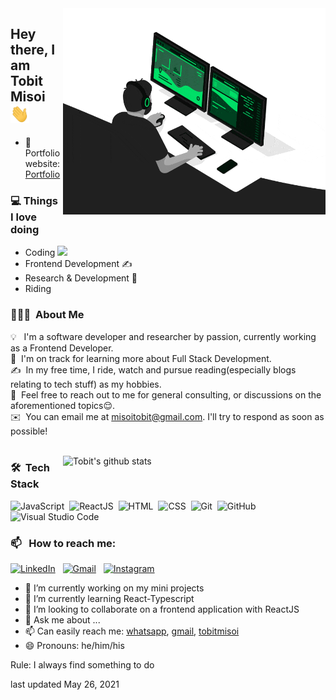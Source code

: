  <img align="right" src="https://github.com/TobitMisoi/TobitMisoi/blob/main/developer.gif" alt="Coder GIF" width="420" height="330">
 
Hey there, I am Tobit Misoi <img src="https://raw.githubusercontent.com/TobitMisoi/TobitMisoi/main/Hi.gif" width="30px">
--

- 🎯 Portfolio website: [Portfolio](https://tobitmisoi.com/)

### 💻 **Things I love doing**
- Coding <img src="https://media.giphy.com/media/WUlplcMpOCEmTGBtBW/giphy.gif" width="30"> 
- Frontend Development ✍️
- Research & Development 🧐
- Riding
  
### 👨🏻‍💻 &nbsp;About Me

💡 &nbsp; I'm a software developer and researcher by passion, currently working as a Frontend Developer.\
🌱 &nbsp;I'm on track for learning more about Full Stack Development.\
✍️ &nbsp;In my free time, I ride, watch and pursue reading(especially blogs relating to tech stuff) as my hobbies.\
💬 &nbsp;Feel free to reach out to me for general consulting, or discussions on the aforementioned topics😌.\
✉️ &nbsp;You can email me at misoitobit@gmail.com. I'll try to respond as soon as possible!  
<br />


 <a href="https://gitstats.me/TobitMisoi">
    <img width="420" height="auto" align="right" alt="Tobit's github stats" 
    src="https://github-readme-stats.vercel.app/api?username=TobitMisoi&show_icons=true&theme=dark&count_private=true&hide=contribs,issues" />
</a>

### 🛠 &nbsp;Tech Stack

![JavaScript](https://img.shields.io/badge/-JavaScript-05122A?style=flat&logo=javascript)&nbsp;
![ReactJS](https://img.shields.io/badge/-ReactJS-05122A?style=flat&logo=react)&nbsp;
![HTML](https://img.shields.io/badge/-HTML-05122A?style=flat&logo=HTML5)&nbsp;
![CSS](https://img.shields.io/badge/-CSS-05122A?style=flat&logo=CSS3&logoColor=1572B6)&nbsp;
![Git](https://img.shields.io/badge/-Git-05122A?style=flat&logo=git)&nbsp;
![GitHub](https://img.shields.io/badge/-GitHub-05122A?style=flat&logo=github)&nbsp;
![Visual Studio Code](https://img.shields.io/badge/-Visual%20Studio%20Code-05122A?style=flat&logo=visual-studio-code&logoColor=007ACC)&nbsp;
### 📫 &nbsp; How to reach me:
<a href="https://www.linkedin.com/in/tobit-misoi-54a710195/"><img alt="LinkedIn" src="https://img.shields.io/badge/linkedin%20-%230077B5.svg?&style=flat&logo=linkedin&logoColor=white"/></a> &nbsp;
<a href="mailto:misoitobit@gmail.com"><img alt="Gmail" src="https://img.shields.io/badge/Gmail-D14836?style=flat&logo=gmail&logoColor=white" /></a> &nbsp;
<a href="https://www.instagram.com/tobitmisoi/"><img alt="Instagram" src="https://img.shields.io/badge/Instagram-E4405F?style=flat&logo=Instagram&logoColor=white"/></a> &nbsp;

- 🔭 I’m currently working on my mini projects
- 🌱 I’m currently learning React-Typescript
- 👯 I’m looking to collaborate on a frontend application with ReactJS
- 💬 Ask me about ...
- 📫 Can easily reach me: [whatsapp](+254778288520), [gmail](misoitobit@gmail.com), [tobitmisoi](https://tobitmisoi.com)
- 😄 Pronouns: he/him/his

Rule: I always find something to do

last updated May 26, 2021 
